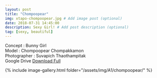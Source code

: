 ```yaml
---
layout: post
title: "Chompoopear"
img: xtapo-chompoopear.jpg # Add image post (optional)
date: 2018-07-31 14:45:00
description: Sexy Girl! # Add post description (optional)
tag: [sexy, beautiful]
---
```

Concept : Bunny Girl  
Model : Chompoopear Chompakkamon  
Photographer : Suvapich Thaothampitak   
Google Drive [Download Full](http://gestyy.com/e0GeiR)            

{% include image-gallery.html folder="/assets/img/A1/chompoopear/" %}
